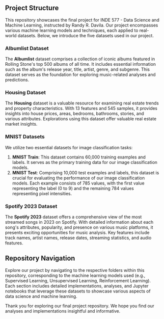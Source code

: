 ## Project Structure

This repository showcases the final project for INDE 577 - Data Science and Machine Learning, instructed by Randy R. Davila. Our project encompasses various machine learning models and techniques, each applied to real-world datasets. Below, we introduce the five datasets used in our project.

### Albumlist Dataset

The **Albumlist** dataset comprises a collection of iconic albums featured in Rolling Stone's top 500 albums of all time. It includes essential information such as the album's release year, title, artist, genre, and subgenre. This dataset serves as the foundation for exploring music-related analyses and predictions.

### Housing Dataset

The **Housing** dataset is a valuable resource for examining real estate trends and property characteristics. With 13 features and 545 samples, it provides insights into house prices, areas, bedrooms, bathrooms, stories, and various attributes. Explorations using this dataset offer valuable real estate market insights.

### MNIST Datasets

We utilize two essential datasets for image classification tasks:

1. **MNIST Train**: This dataset contains 60,000 training examples and labels. It serves as the primary training data for our image classification models.
2. **MNIST Test**: Comprising 10,000 test examples and labels, this dataset is crucial for evaluating the performance of our image classification models. Each example consists of 785 values, with the first value representing the label (0 to 9) and the remaining 784 values representing pixel intensities.

### Spotify 2023 Dataset

The **Spotify 2023** dataset offers a comprehensive view of the most streamed songs in 2023 on Spotify. With detailed information about each song's attributes, popularity, and presence on various music platforms, it presents exciting opportunities for music analysis. Key features include track names, artist names, release dates, streaming statistics, and audio features.

## Repository Navigation

Explore our project by navigating to the respective folders within this repository, corresponding to the machine learning models used (e.g., Supervised Learning, Unsupervised Learning, Reinforcement Learning). Each section includes detailed implementations, analyses, and Jupyter notebooks that leverage these datasets to showcase various aspects of data science and machine learning.

Thank you for exploring our final project repository. We hope you find our analyses and implementations insightful and informative.

